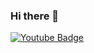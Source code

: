 ### Hi there 👋
[![Youtube Badge](https://img.shields.io/badge/-YouTube-FF0000?style=flat-circle&labelColor=FF0000&logo=youtube&logoColor=white&link=https://www.youtube.com/channel/UCIDauWkcjEjEhsWtBYK4nOw)](https://www.youtube.com/channel/UCIDauWkcjEjEhsWtBYK4nOw)
<!--
**MiqueiasBastosTI/MiqueiasBastosTI** is a ✨ _special_ ✨ repository because its `README.md` (this file) appears on your GitHub profile.

Here are some ideas to get you started:

- 🔭 I’m currently working on ...
- 🌱 I’m currently learning ...
- 👯 I’m looking to collaborate on ...
- 🤔 I’m looking for help with ...
- 💬 Ask me about ...
- 📫 How to reach me: ...
- 😄 Pronouns: ...
- ⚡ Fun fact: ...
-->
